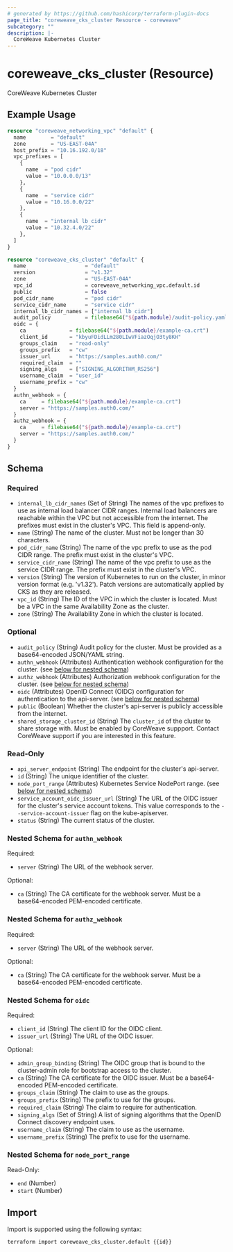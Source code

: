 ```yaml
---
# generated by https://github.com/hashicorp/terraform-plugin-docs
page_title: "coreweave_cks_cluster Resource - coreweave"
subcategory: ""
description: |-
  CoreWeave Kubernetes Cluster
---
```


# coreweave_cks_cluster (Resource)

CoreWeave Kubernetes Cluster

## Example Usage

```terraform
resource "coreweave_networking_vpc" "default" {
  name        = "default"
  zone        = "US-EAST-04A"
  host_prefix = "10.16.192.0/18"
  vpc_prefixes = [
    {
      name  = "pod cidr"
      value = "10.0.0.0/13"
    },
    {
      name  = "service cidr"
      value = "10.16.0.0/22"
    },
    {
      name  = "internal lb cidr"
      value = "10.32.4.0/22"
    },
  ]
}

resource "coreweave_cks_cluster" "default" {
  name                   = "default"
  version                = "v1.32"
  zone                   = "US-EAST-04A"
  vpc_id                 = coreweave_networking_vpc.default.id
  public                 = false
  pod_cidr_name          = "pod cidr"
  service_cidr_name      = "service cidr"
  internal_lb_cidr_names = ["internal lb cidr"]
  audit_policy           = filebase64("${path.module}/audit-policy.yaml")
  oidc = {
    ca              = filebase64("${path.module}/example-ca.crt")
    client_id       = "kbyuFDidLLm280LIwVFiazOqjO3ty8KH"
    groups_claim    = "read-only"
    groups_prefix   = "cw"
    issuer_url      = "https://samples.auth0.com/"
    required_claim  = ""
    signing_algs    = ["SIGNING_ALGORITHM_RS256"]
    username_claim  = "user_id"
    username_prefix = "cw"
  }
  authn_webhook = {
    ca     = filebase64("${path.module}/example-ca.crt")
    server = "https://samples.auth0.com/"
  }
  authz_webhook = {
    ca     = filebase64("${path.module}/example-ca.crt")
    server = "https://samples.auth0.com/"
  }
}
```

<!-- schema generated by tfplugindocs -->
## Schema

### Required

- `internal_lb_cidr_names` (Set of String) The names of the vpc prefixes to use as internal load balancer CIDR ranges. Internal load balancers are reachable within the VPC but not accessible from the internet.
The prefixes must exist in the cluster's VPC. This field is append-only.
- `name` (String) The name of the cluster. Must not be longer than 30 characters.
- `pod_cidr_name` (String) The name of the vpc prefix to use as the pod CIDR range. The prefix must exist in the cluster's VPC.
- `service_cidr_name` (String) The name of the vpc prefix to use as the service CIDR range. The prefix must exist in the cluster's VPC.
- `version` (String) The version of Kubernetes to run on the cluster, in minor version format (e.g. 'v1.32'). Patch versions are automatically applied by CKS as they are released.
- `vpc_id` (String) The ID of the VPC in which the cluster is located. Must be a VPC in the same Availability Zone as the cluster.
- `zone` (String) The Availability Zone in which the cluster is located.

### Optional

- `audit_policy` (String) Audit policy for the cluster. Must be provided as a base64-encoded JSON/YAML string.
- `authn_webhook` (Attributes) Authentication webhook configuration for the cluster. (see [below for nested schema](#nestedatt--authn_webhook))
- `authz_webhook` (Attributes) Authorization webhook configuration for the cluster. (see [below for nested schema](#nestedatt--authz_webhook))
- `oidc` (Attributes) OpenID Connect (OIDC) configuration for authentication to the api-server. (see [below for nested schema](#nestedatt--oidc))
- `public` (Boolean) Whether the cluster's api-server is publicly accessible from the internet.
- `shared_storage_cluster_id` (String) The `cluster_id` of the cluster to share storage with. Must be enabled by CoreWeave suppport. Contact CoreWeave support if you are interested in this feature.

### Read-Only

- `api_server_endpoint` (String) The endpoint for the cluster's api-server.
- `id` (String) The unique identifier of the cluster.
- `node_port_range` (Attributes) Kubernetes Service NodePort range. (see [below for nested schema](#nestedatt--node_port_range))
- `service_account_oidc_issuer_url` (String) The URL of the OIDC issuer for the cluster's service account tokens. This value corresponds to the `--service-account-issuer` flag on the kube-apiserver.
- `status` (String) The current status of the cluster.

<a id="nestedatt--authn_webhook"></a>
### Nested Schema for `authn_webhook`

Required:

- `server` (String) The URL of the webhook server.

Optional:

- `ca` (String) The CA certificate for the webhook server. Must be a base64-encoded PEM-encoded certificate.


<a id="nestedatt--authz_webhook"></a>
### Nested Schema for `authz_webhook`

Required:

- `server` (String) The URL of the webhook server.

Optional:

- `ca` (String) The CA certificate for the webhook server. Must be a base64-encoded PEM-encoded certificate.


<a id="nestedatt--oidc"></a>
### Nested Schema for `oidc`

Required:

- `client_id` (String) The client ID for the OIDC client.
- `issuer_url` (String) The URL of the OIDC issuer.

Optional:

- `admin_group_binding` (String) The OIDC group that is bound to the cluster-admin role for bootstrap access to the cluster.
- `ca` (String) The CA certificate for the OIDC issuer. Must be a base64-encoded PEM-encoded certificate.
- `groups_claim` (String) The claim to use as the groups.
- `groups_prefix` (String) The prefix to use for the groups.
- `required_claim` (String) The claim to require for authentication.
- `signing_algs` (Set of String) A list of signing algorithms that the OpenID Connect discovery endpoint uses.
- `username_claim` (String) The claim to use as the username.
- `username_prefix` (String) The prefix to use for the username.


<a id="nestedatt--node_port_range"></a>
### Nested Schema for `node_port_range`

Read-Only:

- `end` (Number)
- `start` (Number)

## Import

Import is supported using the following syntax:

```shell
terraform import coreweave_cks_cluster.default {{id}}
```
